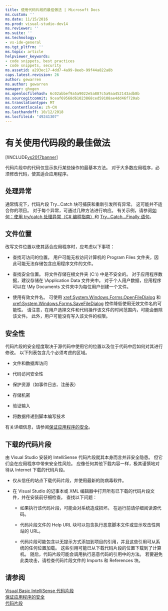 ```yaml
---
title: 使用代码片段的最佳做法 | Microsoft Docs
ms.custom: ''
ms.date: 11/15/2016
ms.prod: visual-studio-dev14
ms.reviewer: ''
ms.suite: ''
ms.technology:
- vs-ide-general
ms.tgt_pltfrm: ''
ms.topic: article
helpviewer_keywords:
- code snippets, best practices
- code snippets, security
ms.assetid: a293ec17-4dd7-4a99-8eeb-99f44a822a8b
caps.latest.revision: 26
author: gewarren
ms.author: gewarren
manager: ghogen
ms.openlocfilehash: 6c02abbef9a5a9022e5a887c5a9aa452143adb8b
ms.sourcegitcommit: 9ceaf69568d61023868ced59108ae4dd46f720ab
ms.translationtype: MT
ms.contentlocale: zh-CN
ms.lasthandoff: 10/12/2018
ms.locfileid: "49241307"
---
```

# <a name="best-practices-for-using-code-snippets"></a>有关使用代码段的最佳做法
[!INCLUDE[vs2017banner](../includes/vs2017banner.md)]

代码片段中的代码仅显示执行某些操作的最基本方法。 对于大多数应用程序，必须修改代码，使其适合应用程序。  
  
## <a name="handling-exceptions"></a>处理异常  
 通常情况下，代码片段 Try…Catch 块可捕获和重新引发所有异常。 这可能并不适合你的项目。 对于每个异常，可通过几种方法进行响应。 有关示例，请参阅[如何：使用 try/catch 处理异常（C# 编程指南）](http://msdn.microsoft.com/library/ca8e3773-980e-4767-8633-7408540e9818)和 [Try...Catch...Finally 语句](http://msdn.microsoft.com/library/d6488026-ccb3-42b8-a810-0d97b9d6472b)。  
  
## <a name="file-locations"></a>文件位置  
 改写文件位置以使其适合应用程序时，应考虑以下事项：  
  
-   查找可访问的位置。 用户可能无权访问计算机的 Program Files 文件夹，因此可能无法存储包含应用程序文件的文件。  
  
-   查找安全位置。 将文件存储在根文件夹 (C:\\) 中是不安全的。 对于应用程序数据，建议存储在 \Application Data 文件夹中。 对于个人用户数据，应用程序可以在 \My Documents 文件夹中为每位用户创建一个文件。  
  
-   使用有效文件名。 可使用 <xref:System.Windows.Forms.OpenFileDialog> 和 <xref:System.Windows.Forms.SaveFileDialog> 控件降低使用无效文件名的可能性。 请注意，在用户选择文件和代码操作该文件的时间范围内，可能会删除该文件。 此外，用户可能没有写入该文件的权限。  
  
## <a name="security"></a>安全性  
 代码片段的安全程度取决于源代码中使用它的位置以及位于代码中后如何对其进行修改。 以下列表包含几个必须考虑的区域。  
  
-   文件和数据库访问  
  
-   代码访问安全性  
  
-   保护资源（如事件日志、注册表）  
  
-   存储机密  
  
-   验证输入  
  
-   将数据传递到脚本编写技术  
  
 有关详细信息，请参阅[保证应用程序的安全](../ide/securing-applications.md)。  
  
## <a name="downloaded-code-snippets"></a>下载的代码片段  
 由 Visual Studio 安装的 IntelliSense 代码片段就其本身而言并非安全隐患。 但它们会在应用程序中带来安全性风险。 应像任何其他下载内容一样，极其谨慎地对待从 Internet 下载的代码片段。  
  
-   仅从信任的站点下载代码片段，并使用最新的防病毒软件。  
  
-   在 Visual Studio 的记事本或 XML 编辑器中打开所有已下载的代码片段文件，并在安装前仔细检查。 查找以下问题：  
  
    -   如果执行该代码片段，可能会对系统造成损坏。 在运行前请仔细阅读源代码。  
  
    -   代码片段文件的 Help URL 块可以包含执行恶意脚本文件或显示攻击性网站的 URL。  
  
    -   代码片段可能包含以无提示方式添加到项目的引用，并且这些引用可从系统的任何位置加载。 这些引用可能已从下载代码片段的位置下载到了计算机。 随后，代码片段可能会调用执行恶意代码的引用中的方法。 若要避免此类攻击，请检查代码片段文件的 Imports 和 References 块。  
  
## <a name="see-also"></a>请参阅  
 [Visual Basic IntelliSense 代码片段](http://msdn.microsoft.com/library/ffdde4c9-8141-4906-b09b-15181357a643)   
 [保证应用程序的安全](../ide/securing-applications.md)   
 [代码片段](../ide/code-snippets.md)



